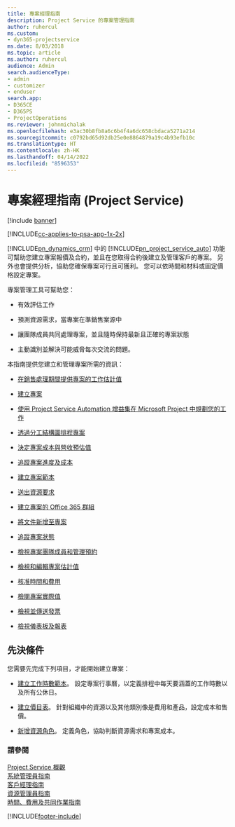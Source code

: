 ```yaml
---
title: 專案經理指南
description: Project Service 的專案管理指南
author: ruhercul
ms.custom:
- dyn365-projectservice
ms.date: 8/03/2018
ms.topic: article
ms.author: ruhercul
audience: Admin
search.audienceType:
- admin
- customizer
- enduser
search.app:
- D365CE
- D365PS
- ProjectOperations
ms.reviewer: johnmichalak
ms.openlocfilehash: e3ac30b8fb8a6c6b4f4a6dc658cbdaca5271a214
ms.sourcegitcommit: c0792bd65d92db25e0e8864879a19c4b93efb10c
ms.translationtype: HT
ms.contentlocale: zh-HK
ms.lasthandoff: 04/14/2022
ms.locfileid: "8596353"
---
```

# <a name="project-manager-guide-project-service"></a>專案經理指南 (Project Service)

[!include [banner](../includes/psa-now-project-operations.md)]

[!INCLUDE[cc-applies-to-psa-app-1x-2x](../includes/cc-applies-to-psa-app-1x-2x.md)]

[!INCLUDE[pn_dynamics_crm](../includes/pn-dynamics-crm.md)] 中的 [!INCLUDE[pn_project_service_auto](../includes/pn-project-service-auto.md)] 功能可幫助您建立專案報價及合約，並且在您取得合約後建立及管理客戶的專案。 另外也會提供分析，協助您確保專案可行且可獲利。 您可以依時間和材料或固定價格設定專案。  
  
 專案管理工具可幫助您：  
  
-   有效評估工作  
  
-   預測資源需求，當專案在準銷售案源中  
  
-   讓團隊成員共同處理專案，並且隨時保持最新且正確的專案狀態  
  
-   主動識別並解決可能威脅每次交流的問題。  
  
本指南提供您建立和管理專案所需的資訊：  
  
-   [在銷售處理期間提供專案的工作估計值](../psa/provide-estimates-project-during-sales-process.md)  
  
-   [建立專案](../psa/create-project.md)  
  
-   [使用 Project Service Automation 增益集在 Microsoft Project 中規劃您的工作](../psa/add-plan-work-microsoft-project.md)  
  
-   [透過分工結構圖排程專案](../psa/schedule-project-work-breakdown-structure.md)  
  
-   [決定專案成本與營收預估值](../psa/determine-project-cost-revenue-estimates.md)  
  
-   [追蹤專案進度及成本](../psa/track-project-progress-cost.md)  
  
-   [建立專案範本](../psa/create-project-template.md)  
  
-   [送出資源要求](../psa/submit-resource-requests.md)  
  
-   [建立專案的 Office 365 群組](../psa/create-office-365-group-project.md)  
  
-   [將文件新增至專案](../psa/add-documents-project.md)  
  
-   [追蹤專案狀態](../psa/track-project-status.md)  
  
-   [檢視專案團隊成員和管理預約](../psa/view-project-team-members-manage-bookings.md)  
  
-   [檢視和編輯專案估計值](../psa/view-edit-project-estimates.md)  
  
-   [核准時間和費用](../psa/approve-time-expenses.md)  
  
-   [檢閱專案實際值](../psa/review-project-actuals.md)  
  
-   [檢視並傳送發票](../psa/view-send-invoices.md)  
  
-   [檢視儀表板及報表](../psa/view-dashboards-reports.md)  
  
## <a name="prerequisites"></a>先決條件  
 您需要先完成下列項目，才能開始建立專案：  
  
-   [建立工作時數範本](../psa/create-work-hours-template.md)。 設定專案行事曆，以定義排程中每天要涵蓋的工作時數以及所有公休日。  
  
-   [建立價目表](../psa/create-price-list.md)。 針對組織中的資源以及其他類別像是費用和產品，設定成本和售價。  
  
-   [新增資源角色](../psa/add-resource-roles.md)。 定義角色，協助判斷資源需求和專案成本。  
  
### <a name="see-also"></a>請參閱  
 [Project Service 概觀](../psa/overview.md)   
 [系統管理員指南](../psa/admin-guide.md)   
 [客戶經理指南](../psa/account-manager-guide.md)   
 [資源管理員指南](../psa/resource-manager-guide.md)   
 [時間、費用及共同作業指南](../psa/time-expense-collaboration-guide.md)



[!INCLUDE[footer-include](../includes/footer-banner.md)]
